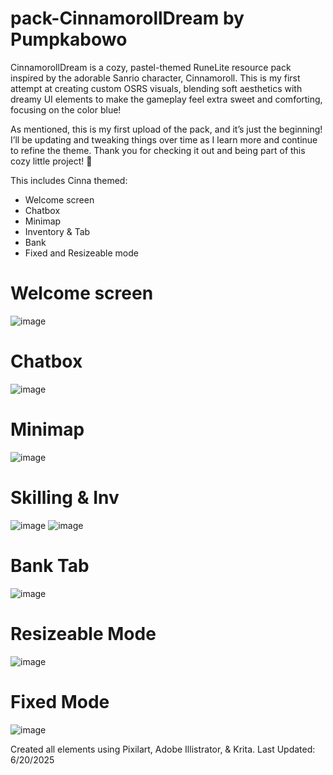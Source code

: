 # pack-CinnamorollDream by Pumpkabowo

CinnamorollDream is a cozy, pastel-themed RuneLite resource pack inspired by the adorable Sanrio character, Cinnamoroll. This is my first attempt at creating custom OSRS visuals, blending soft aesthetics with dreamy UI elements to make the gameplay feel extra sweet and comforting, focusing on the color blue! 

As mentioned, this is my first upload of the pack, and it’s just the beginning! I’ll be updating and tweaking things over time as I learn more and continue to refine the theme. Thank you for checking it out and being part of this cozy little project! 💫


This includes Cinna themed:
- Welcome screen
- Chatbox
- Minimap
- Inventory & Tab
- Bank
- Fixed and Resizeable mode

# Welcome screen
![image](https://github.com/user-attachments/assets/ae8e96f6-94aa-443a-bcae-a2534d29c353)

# Chatbox
![image](https://github.com/user-attachments/assets/60f4cda6-1d8c-4ffe-af9a-67e14e7b9948)


# Minimap
![image](https://github.com/user-attachments/assets/7af911f0-f414-423f-a45f-c9141419ce9d)


# Skilling & Inv
![image](https://github.com/user-attachments/assets/81cbd3c5-cd8b-4c0d-82a5-68382e34ee49)
![image](https://github.com/user-attachments/assets/69ee4fd2-4849-4f05-bdbf-8e69093df757)

# Bank Tab
![image](https://github.com/user-attachments/assets/a94e519f-6b40-415b-afaa-6120086bb0cf)


# Resizeable Mode
![image](https://github.com/user-attachments/assets/2c27d4ab-8a20-4cfe-aada-275b3e339e1f)


# Fixed Mode
![image](https://github.com/user-attachments/assets/19e999ae-728d-493d-ad3a-77594be932e8)




Created all elements using Pixilart, Adobe Illistrator, & Krita.
Last Updated: 6/20/2025


